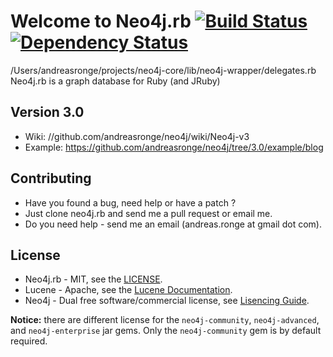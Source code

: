# Welcome to Neo4j.rb [![Build Status](https://secure.travis-ci.org/andreasronge/neo4j.png?branch=master)](http://travis-ci.org/andreasronge/neo4j) [![Dependency Status](https://gemnasium.com/andreasronge/neo4j.png)](https://gemnasium.com/andreasronge/neo4j)
/Users/andreasronge/projects/neo4j-core/lib/neo4j-wrapper/delegates.rb
Neo4j.rb is a graph database for Ruby (and JRuby)

## Version 3.0

* Wiki: //github.com/andreasronge/neo4j/wiki/Neo4j-v3
* Example: https://github.com/andreasronge/neo4j/tree/3.0/example/blog


## Contributing

* Have you found a bug, need help or have a patch ?
* Just clone neo4j.rb and send me a pull request or email me.
* Do you need help - send me an email (andreas.ronge at gmail dot com).

## License

* Neo4j.rb - MIT, see the [LICENSE](http://github.com/andreasronge/neo4j/tree/master/LICENSE).
* Lucene -  Apache, see the [Lucene Documentation](http://lucene.apache.org/java/docs/features.html).
* Neo4j - Dual free software/commercial license, see [Lisencing Guide](http://www.neo4j.org/learn/licensing).

**Notice:** there are different license for the `neo4j-community`, `neo4j-advanced`, and `neo4j-enterprise` jar gems. Only the `neo4j-community` gem is by default required.
